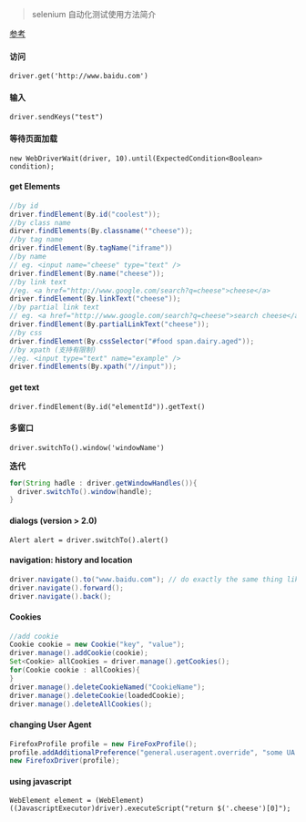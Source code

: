 > selenium 自动化测试使用方法简介

[参考](http://www.seleniumhq.org/docs/03_webdriver.jsp#introducing-webdriver)

#### 访问

`driver.get('http://www.baidu.com')`

#### 输入

`driver.sendKeys("test")`

#### 等待页面加载

`new WebDriverWait(driver, 10).until(ExpectedCondition<Boolean> condition);`

#### get Elements

```java
//by id
driver.findElement(By.id("coolest"));
//by class name
dirver.findElements(By.classname('"cheese"));
//by tag name
driver.findElement(By.tagName("iframe"))
//by name
// eg. <input name="cheese" type="text" />
driver.findElement(By.name("cheese"));
//by link text
//eg. <a href="http://www.google.com/search?q=cheese">cheese</a>
driver.findElement(By.linkText("cheese"));
//by partial link text
// eg. <a href="http://www.google.com/search?q=cheese">search cheese</a>
driver.findElement(By.partialLinkText("cheese"));
//by css
driver.findElement(By.cssSelector("#food span.dairy.aged"));
//by xpath (支持有限制)
//eg. <input type="text" name="example" />
driver.findElements(By.xpath("//input"));

```

#### get text

`driver.findElement(By.id("elementId")).getText()`

#### 多窗口

`driver.switchTo().window('windowName')`

**迭代**

```java
for(String hadle : driver.getWindowHandles()){
  driver.switchTo().window(handle);
}
```

#### dialogs (version > 2.0)

`Alert alert = driver.switchTo().alert()`

#### navigation: history and location

```java
driver.navigate().to("www.baidu.com"); // do exactly the same thing like get()
driver.navigate().forward();
driver.navigate().back();
```

#### Cookies

```java
//add cookie
Cookie cookie = new Cookie("key", "value");
driver.manage().addCookie(cookie);
Set<Cookie> allCookies = driver.manage().getCookies();
for(Cookie cookie : allCookies){
}
driver.manage().deleteCookieNamed("CookieName");
driver.manage().deleteCookie(loadedCookie);
driver.manage().deleteAllCookies();
```

#### changing User Agent

```java
FirefoxProfile profile = new FireFoxProfile();
profile.addAdditionalPreference("general.useragent.override", "some UA string");
new FirefoxDriver(profile);
```

#### using javascript

`WebElement element = (WebElement) ((JavascriptExecutor)driver).executeScript("return $('.cheese')[0]");`

   
